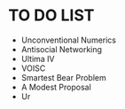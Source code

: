 # TO DO LIST

* Unconventional Numerics
* Antisocial Networking
* Ultima IV
* VOISC
* Smartest Bear Problem
* A Modest Proposal
* Ur
